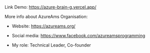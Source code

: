 Link Demo: https://azure-brain-g.vercel.app/

More info about AzureAms Organisation:

 - Website: https://azureams.org/

 - Social media: https://www.facebook.com/azureamsprogramming
 
 - My role: Technical Leader, Co-founder
